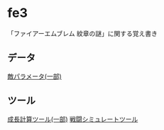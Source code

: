 # fe3
「ファイアーエムブレム 紋章の謎」に関する覚え書き

## データ

[敵パラメータ(一部)](data/enemy.md)

## ツール

[成長計算ツール(一部)](tools/growth.js)
[戦闘シミュレートツール](tools/battle-tool.js)
